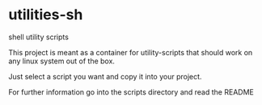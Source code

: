# utilities-sh
shell utility scripts

This project is meant as a container for utility-scripts that should work on any linux system out of the box.

Just select a script you want and copy it into your project.

For further information go into the scripts directory and read the README
